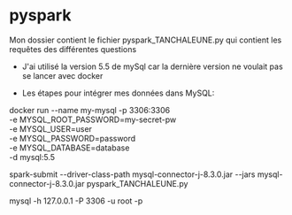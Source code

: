 # pyspark

Mon dossier contient le fichier pyspark_TANCHALEUNE.py qui contient les requêtes des différentes questions

- J'ai utilisé la version 5.5 de mySql car la dernière version ne voulait pas se lancer avec docker




- Les étapes pour intégrer mes données dans MySQL:

docker run --name my-mysql -p 3306:3306 \
           -e MYSQL_ROOT_PASSWORD=my-secret-pw \
           -e MYSQL_USER=user \
           -e MYSQL_PASSWORD=password \
           -e MYSQL_DATABASE=database \
           -d mysql:5.5

spark-submit --driver-class-path mysql-connector-j-8.3.0.jar --jars mysql-connector-j-8.3.0.jar pyspark_TANCHALEUNE.py

mysql -h 127.0.0.1 -P 3306 -u root -p